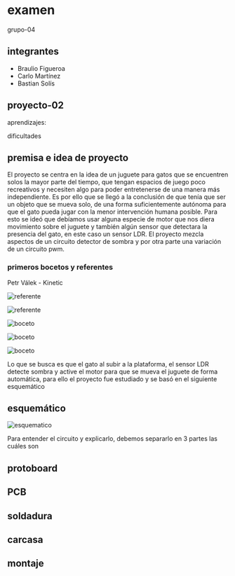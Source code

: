 # examen

grupo-04

## integrantes

- Braulio Figueroa
- Carlo Martínez
- Bastian Solís

## proyecto-02

aprendizajes:

dificultades

## premisa e idea de proyecto

El proyecto se centra en la idea de un juguete para gatos que se encuentren solos la mayor parte del tiempo, que tengan espacios de juego poco recreativos y necesiten algo para poder entretenerse de una manera más independiente. Es por ello que se llegó a la conclusión de que tenía que ser un objeto que se mueva solo, de una forma suficientemente autónoma para que el gato pueda jugar con la menor intervención humana posible. Para esto se ideó que debíamos usar alguna especie de motor que nos diera movimiento sobre el juguete y también algún sensor que detectara la presencia del gato, en este caso un sensor LDR. El proyecto mezcla aspectos de un circuito detector de sombra y por otra parte una variación de un circuito pwm.

### primeros bocetos y referentes

Petr Válek - Kinetic

![referente](./imagenes/protoboard/tme-grupo04-referente-registro01.jpg)

![referente](./imagenes/protoboard/tme-grupo04-referente-registro02.JPG)

![boceto](./imagenes/protoboard/tme-grupo04-premisa-registro01.jpg)

![boceto](./imagenes/protoboard/tme-grupo04-premisa-registro02.jpg)

![boceto](./imagenes/protoboard/tme-grupo04-premisa-registro03.jpg)

Lo que se busca es que el gato al subir a la plataforma, el sensor LDR detecte sombra y active el motor para que se mueva el juguete de forma automática, para ello el proyecto fue estudiado y se basó en el siguiente esquemático

## esquemático

![esquematico](./imagenes/protoboard/tme-grupo04-esquemático-registro01.jpg)

Para entender el circuito y explicarlo, debemos separarlo en 3 partes las cuáles son

## protoboard

## PCB

## soldadura

## carcasa

## montaje
